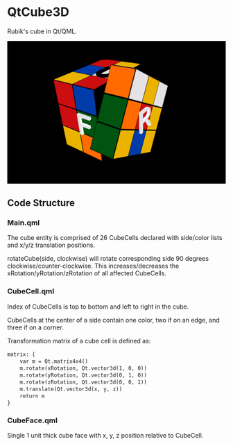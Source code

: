 # QtCube3D

Rubik's cube in Qt/QML.

![Screenshot](QtCube3D.png)

## Code Structure

### Main.qml

The cube entity is comprised of 26 CubeCells declared with side/color lists and x/y/z translation positions.

rotateCube(side, clockwise) will rotate corresponding side 90 degrees clockwise/counter-clockwise. This increases/decreases the xRotation/yRotation/zRotation of all affected CubeCells.

### CubeCell.qml

Index of CubeCells is top to bottom and left to right in the cube. 

CubeCells at the center of a side contain one color, two if on an edge, and three if on a corner.

Transformation matrix of a cube cell is defined as:

```
matrix: {
    var m = Qt.matrix4x4()
    m.rotate(xRotation, Qt.vector3d(1, 0, 0))
    m.rotate(yRotation, Qt.vector3d(0, 1, 0))
    m.rotate(zRotation, Qt.vector3d(0, 0, 1))
    m.translate(Qt.vector3d(x, y, z))
    return m
}
```

### CubeFace.qml

Single 1 unit thick cube face with x, y, z position relative to CubeCell.